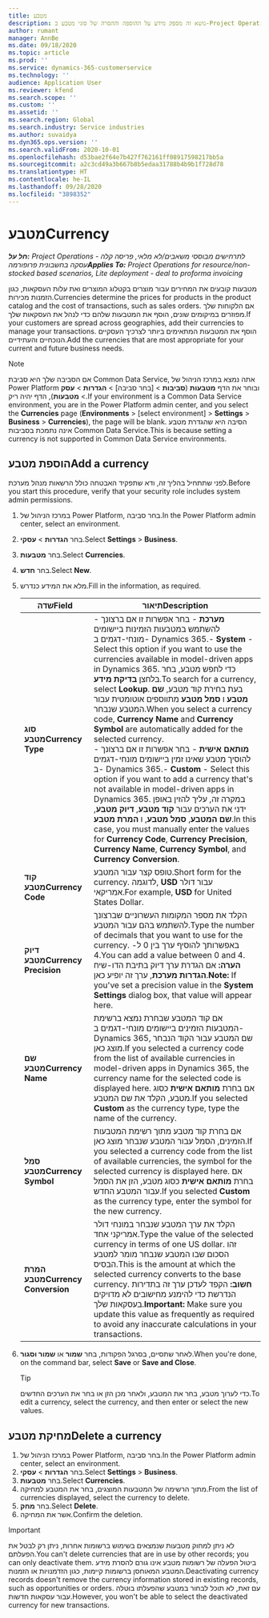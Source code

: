 ```yaml
---
title: מטבע
description: נושא זה מספק מידע על ההוספה וההסרה של סוגי מטבע ב-Project Operations.
author: rumant
manager: AnnBe
ms.date: 09/18/2020
ms.topic: article
ms.prod: ''
ms.service: dynamics-365-customerservice
ms.technology: ''
audience: Application User
ms.reviewer: kfend
ms.search.scope: ''
ms.custom: ''
ms.assetid: ''
ms.search.region: Global
ms.search.industry: Service industries
ms.author: suvaidya
ms.dyn365.ops.version: ''
ms.search.validFrom: 2020-10-01
ms.openlocfilehash: d53bae2f64e7b427f762161ff08917598217bb5a
ms.sourcegitcommit: a2c3cd49a3b667b8b5edaa31788b4b9b1f728d78
ms.translationtype: HT
ms.contentlocale: he-IL
ms.lasthandoff: 09/28/2020
ms.locfileid: "3898352"
---
```

# <a name="currency"></a><span data-ttu-id="1068c-103">מטבע</span><span class="sxs-lookup"><span data-stu-id="1068c-103">Currency</span></span>

<span data-ttu-id="1068c-104">_**חל על:** Project Operations לתרחישים מבוססי משאבים/לא מלאי, פריסה קלה - עסקה בחשבונית פרופורמה_</span><span class="sxs-lookup"><span data-stu-id="1068c-104">_**Applies To:** Project Operations for resource/non-stocked based scenarios, Lite deployment - deal to proforma invoicing_</span></span>

<span data-ttu-id="1068c-105">מטבעות קובעים את המחירים עבור מוצרים בקטלוג המוצרים ואת עלות העסקאות, כגון הזמנות מכירות.</span><span class="sxs-lookup"><span data-stu-id="1068c-105">Currencies determine the prices for products in the product catalog and the cost of transactions, such as sales orders.</span></span> <span data-ttu-id="1068c-106">אם הלקוחות שלך מפוזרים במיקומים שונים, הוסף את המטבעות שלהם כדי לנהל את העסקאות שלך.</span><span class="sxs-lookup"><span data-stu-id="1068c-106">If your customers are spread across geographies, add their currencies to manage your transactions.</span></span> <span data-ttu-id="1068c-107">הוסף את המטבעות המתאימים ביותר לצרכיך העסקיים הנוכחיים והעתידיים.</span><span class="sxs-lookup"><span data-stu-id="1068c-107">Add the currencies that are most appropriate for your current and future business needs.</span></span>  

> [!NOTE]
> <span data-ttu-id="1068c-108">אם הסביבה שלך היא סביבת Common Data Service, אתה נמצא במרכז הניהול של Power Platform ובוחר את הדף **מטבעות** (**סביבות** > [בחר סביבה] > **הגדרות** > **עסק** > **מטבעות**), הדף יהיה ריק.</span><span class="sxs-lookup"><span data-stu-id="1068c-108">If your environment is a Common Data Service environment, you are in the Power Platform admin center, and you select the **Currencies** page (**Environments** > [select environment] > **Settings** > **Business** > **Currencies**), the page will be blank.</span></span> <span data-ttu-id="1068c-109">הסיבה היא שהגדרת מטבע אינה נתמכת בסביבות Common Data Service.</span><span class="sxs-lookup"><span data-stu-id="1068c-109">This is because setting a currency is not supported in Common Data Service environments.</span></span>

## <a name="add-a-currency"></a><span data-ttu-id="1068c-110">הוספת מטבע</span><span class="sxs-lookup"><span data-stu-id="1068c-110">Add a currency</span></span>  
<span data-ttu-id="1068c-111">לפני שתתחיל בהליך זה, ודא שתפקיד האבטחה כולל הרשאות מנהל מערכת.</span><span class="sxs-lookup"><span data-stu-id="1068c-111">Before you start this procedure, verify that your security role includes system admin permissions.</span></span> 

1. <span data-ttu-id="1068c-112">במרכז הניהול של Power Platform, בחר סביבה.</span><span class="sxs-lookup"><span data-stu-id="1068c-112">In the Power Platform admin center, select an environment.</span></span> 
2. <span data-ttu-id="1068c-113">בחר **הגדרות** > **עסקי**.</span><span class="sxs-lookup"><span data-stu-id="1068c-113">Select **Settings** > **Business**.</span></span>
3. <span data-ttu-id="1068c-114">בחר **מטבעות**.</span><span class="sxs-lookup"><span data-stu-id="1068c-114">Select **Currencies**.</span></span>  
4. <span data-ttu-id="1068c-115">בחר **חדש**.</span><span class="sxs-lookup"><span data-stu-id="1068c-115">Select **New**.</span></span>  
5. <span data-ttu-id="1068c-116">מלא את המידע כנדרש.</span><span class="sxs-lookup"><span data-stu-id="1068c-116">Fill in the information, as required.</span></span>  


   |          <span data-ttu-id="1068c-117">שדה</span><span class="sxs-lookup"><span data-stu-id="1068c-117">Field</span></span>          |                                                                                                                                                                                                                                                                                                                                                                            <span data-ttu-id="1068c-118">תיאור</span><span class="sxs-lookup"><span data-stu-id="1068c-118">Description</span></span>                                                                                                                                                                                                                                                                                                                                                                            |
   |-------------------------|-------------------------------------------------------------------------------------------------------------------------------------------------------------------------------------------------------------------------------------------------------------------------------------------------------------------------------------------------------------------------------------------------------------------------------------------------------------------------------------------------------------------------------------------------------------------------------------------------------------------------------------------------------------------------------------------------------------------------------------------------------------------|
   |    <span data-ttu-id="1068c-119">**סוג מטבע**</span><span class="sxs-lookup"><span data-stu-id="1068c-119">**Currency Type**</span></span>    | <span data-ttu-id="1068c-120">- **מערכת** - בחר אפשרות זו אם ברצונך להשתמש במטבעות הזמינות ביישומים מונחי-דגמים ב- Dynamics 365.</span><span class="sxs-lookup"><span data-stu-id="1068c-120">- **System** - Select this option if you want to use the currencies available in model-driven apps in Dynamics 365.</span></span> <span data-ttu-id="1068c-121">כדי לחפש מטבע, בחר בלחצן **בדיקת מידע**.</span><span class="sxs-lookup"><span data-stu-id="1068c-121">To search for a currency,  select **Lookup**.</span></span> <span data-ttu-id="1068c-122">בעת בחירת קוד מטבע, **שם מטבע** ו **סמל מטבע** מתווספים אוטומטית עבור המטבע שנבחר.</span><span class="sxs-lookup"><span data-stu-id="1068c-122">When you select a currency code, **Currency Name** and **Currency Symbol** are automatically added for the selected currency.</span></span><br /><span data-ttu-id="1068c-123">- **מותאם אישית** - בחר אפשרות זו אם ברצונך להוסיך מטבע שאינו זמין ביישומים מונחי-דגמים ב- Dynamics 365.</span><span class="sxs-lookup"><span data-stu-id="1068c-123">- **Custom** - Select this option if you want to add a currency that's not available in model-driven apps in Dynamics 365.</span></span> <span data-ttu-id="1068c-124">במקרה זה, עליך להזין באופן ידני את הערכים עבור **קוד מטבע**, **דיוק מטבע**, **שם המטבע**, **סמל מטבע**, ו **המרת מטבע**.</span><span class="sxs-lookup"><span data-stu-id="1068c-124">In this case, you must manually enter the values for **Currency Code**, **Currency Precision**, **Currency Name**, **Currency Symbol**, and **Currency Conversion**.</span></span> |
   |    <span data-ttu-id="1068c-125">**קוד מטבע**</span><span class="sxs-lookup"><span data-stu-id="1068c-125">**Currency Code**</span></span>    |                                                                                                                                                                                                                                                                                                                                            <span data-ttu-id="1068c-126">טופס קצר עבור המטבע.</span><span class="sxs-lookup"><span data-stu-id="1068c-126">Short form for the currency.</span></span> <span data-ttu-id="1068c-127">לדוגמה, **USD** עבור דולר אמריקאי.</span><span class="sxs-lookup"><span data-stu-id="1068c-127">For example, **USD** for United States Dollar.</span></span>                                                                                                                                                                                                                                                                                                                                            |
   | <span data-ttu-id="1068c-128">**דיוק מטבע**</span><span class="sxs-lookup"><span data-stu-id="1068c-128">**Currency Precision**</span></span>  |                                                                                                                                                                                  <span data-ttu-id="1068c-129">הקלד את מספר המקומות העשרוניים שברצונך להשתמש בהם עבור המטבע.</span><span class="sxs-lookup"><span data-stu-id="1068c-129">Type the number of decimals that you want to use for the currency.</span></span>  <span data-ttu-id="1068c-130">באפשרותך להוסיף ערך בין 0 ל- 4.</span><span class="sxs-lookup"><span data-stu-id="1068c-130">You can add a value between 0 and 4.</span></span> <span data-ttu-id="1068c-131">**הערה:** אם הגדרת ערך דיוק בתיבת הדו-שיח **הגדרות מערכת**, ערך זה יופיע כאן.</span><span class="sxs-lookup"><span data-stu-id="1068c-131">**Note:**  If you've set a precision value in the **System Settings** dialog box, that value will appear here.</span></span>                                                                                                                                                                                  |
   |    <span data-ttu-id="1068c-132">**שם מטבע**</span><span class="sxs-lookup"><span data-stu-id="1068c-132">**Currency Name**</span></span>    |                                                                                                                                                                                                                                         <span data-ttu-id="1068c-133">אם קוד המטבע שבחרת נמצא ברשימת המטבעות הזמינים ביישומים מונחי-דגמים ב- Dynamics 365, שם המטבע עבור הקוד הנבחר מוצג כאן.</span><span class="sxs-lookup"><span data-stu-id="1068c-133">If you selected a currency code from the list of available currencies in model-driven apps in Dynamics 365, the currency name for the selected code is displayed here.</span></span> <span data-ttu-id="1068c-134">אם בחרת **מותאם אישית** כסוג מטבע, הקלד את שם המטבע.</span><span class="sxs-lookup"><span data-stu-id="1068c-134">If you selected **Custom** as the currency type, type the name of the currency.</span></span>                                                                                                                                                                                                                                          |
   |   <span data-ttu-id="1068c-135">**סמל מטבע**</span><span class="sxs-lookup"><span data-stu-id="1068c-135">**Currency Symbol**</span></span>   |                                                                                                                                                                                                                                                                      <span data-ttu-id="1068c-136">אם בחרת קוד מטבע מתוך רשימת המטבעות הזמינים, הסמל עבור המטבע שנבחר מוצג כאן.</span><span class="sxs-lookup"><span data-stu-id="1068c-136">If you selected a currency code from the list of available currencies, the symbol for the selected currency is displayed here.</span></span> <span data-ttu-id="1068c-137">אם בחרת **מותאם אישית** כסוג מטבע, הזן את הסמל עבור המטבע החדש.</span><span class="sxs-lookup"><span data-stu-id="1068c-137">If you selected **Custom** as the currency type, enter the symbol for the new currency.</span></span>                                                                                                                                                                                                                                                                       |
   | <span data-ttu-id="1068c-138">**המרת מטבע**</span><span class="sxs-lookup"><span data-stu-id="1068c-138">**Currency Conversion**</span></span> |                                                                                                                                                                                                                                     <span data-ttu-id="1068c-139">הקלד את ערך המטבע שנבחר במונחי דולר אמריקני אחד.</span><span class="sxs-lookup"><span data-stu-id="1068c-139">Type the value of the selected currency in terms of one US dollar.</span></span> <span data-ttu-id="1068c-140">זהו הסכום שבו המטבע שנבחר מומר למטבע הבסיס.</span><span class="sxs-lookup"><span data-stu-id="1068c-140">This is the amount at which the selected currency converts to the base currency.</span></span> <span data-ttu-id="1068c-141">**חשוב:** הקפד לעדכן ערך זה בתדירות הנדרשת כדי להימנע מחישובים לא מדויקים בעסקאות שלך.</span><span class="sxs-lookup"><span data-stu-id="1068c-141">**Important:**  Make sure you update this value as frequently as required to avoid any inaccurate calculations in your transactions.</span></span>                                                                                                                                                                                                                                      |


6. <span data-ttu-id="1068c-142">לאחר שתסיים, בסרגל הפקודות, בחר **שמור** או **שמור וסגור**.</span><span class="sxs-lookup"><span data-stu-id="1068c-142">When you're done, on the command bar, select **Save** or **Save and Close**.</span></span>  

   > [!TIP]
   >  <span data-ttu-id="1068c-143">כדי לערוך מטבע, בחר את המטבע, ולאחר מכן הזן או בחר את הערכים החדשים.</span><span class="sxs-lookup"><span data-stu-id="1068c-143">To edit a currency, select the currency, and then enter or select the new values.</span></span>  

## <a name="delete-a-currency"></a><span data-ttu-id="1068c-144">מחיקת מטבע</span><span class="sxs-lookup"><span data-stu-id="1068c-144">Delete a currency</span></span>  

1. <span data-ttu-id="1068c-145">במרכז הניהול של Power Platform, בחר סביבה.</span><span class="sxs-lookup"><span data-stu-id="1068c-145">In the Power Platform admin center, select an environment.</span></span> 
2. <span data-ttu-id="1068c-146">בחר **הגדרות** > **עסקי**.</span><span class="sxs-lookup"><span data-stu-id="1068c-146">Select **Settings** > **Business**.</span></span>
3. <span data-ttu-id="1068c-147">בחר **מטבעות**.</span><span class="sxs-lookup"><span data-stu-id="1068c-147">Select **Currencies**.</span></span>  
4. <span data-ttu-id="1068c-148">מתוך הרשימה של המטבעות המוצגים, בחר את המטבע למחיקה.</span><span class="sxs-lookup"><span data-stu-id="1068c-148">From the list of currencies displayed, select the currency to delete.</span></span>  
5. <span data-ttu-id="1068c-149">בחר **מחק**.</span><span class="sxs-lookup"><span data-stu-id="1068c-149">Select **Delete**.</span></span>  
6. <span data-ttu-id="1068c-150">אשר את המחיקה.</span><span class="sxs-lookup"><span data-stu-id="1068c-150">Confirm the deletion.</span></span>  

> [!IMPORTANT]
>  <span data-ttu-id="1068c-151">לא ניתן למחוק מטבעות שנמצאים בשימוש ברשומות אחרות, ניתן רק לבטל את הפעלתם.</span><span class="sxs-lookup"><span data-stu-id="1068c-151">You can't delete currencies that are in use by other records; you can only deactivate them.</span></span> <span data-ttu-id="1068c-152">ביטול הפעלה של רשומות מטבע אינו גורם להסרת מידע המטבע המאוחסן ברשומות קיימות, כגון הזדמנויות או הזמנות.</span><span class="sxs-lookup"><span data-stu-id="1068c-152">Deactivating currency records doesn't remove the currency information stored in existing records, such as opportunities or orders.</span></span> <span data-ttu-id="1068c-153">עם זאת, לא תוכל לבחור במטבע שהפעלתו בוטלה עבור עסקאות חדשות.</span><span class="sxs-lookup"><span data-stu-id="1068c-153">However, you won't be able to select the deactivated currency for new transactions.</span></span>  
